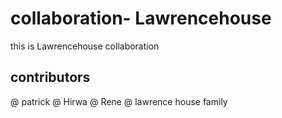 # collaboration- Lawrencehouse 

this is Lawrencehouse collaboration 

## contributors 

@ patrick 
@ Hirwa 
@ Rene 
@ lawrence house family 
